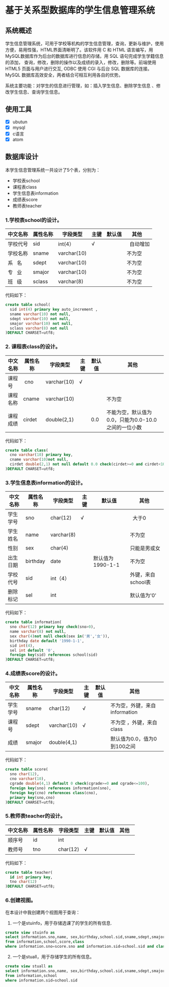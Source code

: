 # 基于关系型数据库的学生信息管理系统

## 系统概述
  学生信息管理系统，可用于学校等机构的学生信息管理，查询，更新与维护，使用方便，易用性强，HTML界面清晰明了。该软件用 C 和 HTML 语言编写，用MySQL数据库作为后台的数据库进行信息的存储，用 SQL 语句完成学生学籍信息的添加， 查询，修改，删除的操作以及成绩的录入，修改，删除等。前端使用 HTML5 页面与用户进行交互, ODBC 使用 CGI 与后台 SQL 数据库的连接。MySQL 数据库高效安全，两者结合可相互利用各自的优势。  
  
  系统主要功能：对学生的信息进行管理，如：插入学生信息、删除学生信息 、修改学生信息、查询学生信息。
## 使用工具
 - [x] ubutun   
 - [x] mysql  
 - [x] c语言  
 - [x] atom   
## 数据库设计  
本学生信息管理系统一共设计了5个表，分别为： 
* 学校表school  
* 课程表class 
* 学生信息表information  
* 成绩表score  
* 教师表teacher

### 1.学校表school的设计。 

中文名称 | 属性名称 | 字段类型 | 主键 | 默认值 | 其他   
--------|--------|--------|--------|--------|--------|
学校代号 |  sid | int(4） | √ |   |   自动增加|
学校名称 | sname | varchar(10) | |  |不为空 |
系   名 | sdept | varchar(10) |  |  |不为空 |
专   业 | smajor |varchar(10) |  |  |  不为空|
班   级 |sclass | varchar(8) |  |  | 不为空| 

代码如下：
```sql
create table school(
  sid int(4) primary key auto_increment ,
  sname varchar(10) not null,
  sdept varchar(10) not null,
  smajor varchar(10) not null,
  sclass varchar(8) not null
)DEFAULT CHARSET=utf8;
```
 
### 2. 课程表class的设计。  

中文名称 | 属性名称 | 字段类型 | 主键 | 默认值 | 其他   
--------|--------|--------|--------|--------|--------|
课程号 |  cno | varchar(10) | √ |  ||
课程名称 | cname | varchar(10) | |  |不为空 |
课程成绩 | cirdet | double(2,1) |  | 0.0 | 不能为空，默认值为0.0，只能为0.0-10.0之间的一位小数|

代码如下：
```sql
create table class(
  cno varchar(10) primary key,
  cname varchar(10)not null,
  cirdet double(2,1) not null default 0.0 check(cirdet>=0 and cirdet<10) 
)DEFAULT CHARSET=utf8;
```


### 3.学生信息表information的设计。 

中文名称 | 属性名称 | 字段类型 | 主键 | 默认值 | 其他   
--------|--------|--------|--------|--------|--------|
学生学号 |  sno | char(12) | √ |   |   大于0|
学生姓名 | name | varchar(8) | |  |不为空 |
性别 | sex | char(4) |  |  |只能是男或女|
出生日期 | birthday |date |  | 默认值为1990-1-1 |  不为空|
学校代号 |sid | int（4） |  |  | 外键，来自school表| 
删除标记|sel | int |  |  | 默认值为'0'| 

代码如下：
```sql
create table information(
  sno char(12) primary key check(sno>0),
  name varchar(8) not null,
  sex char(4)not null check(sex in('男','女')),
  birthday date default '1990-1-1',
  sid int(4),
  sel int default '0',
  foreign key(sid) references school(sid)
)DEFAULT CHARSET=utf8;
```

### 4.成绩表score的设计。 

中文名称 | 属性名称 | 字段类型 | 主键 | 默认值 | 其他   
--------|--------|--------|--------|--------|--------|
学生学号 | sname | char(12) | √|  |不为空，外键，来自information|
课程号 | sdept | varchar(10) | √ |  |不为空 ，外键，来自class|
成绩 | smajor |double(4,1) |  |  |  默认值为0.0，值为0到100之间|

代码如下：
```sql
create table score(
  sno char(12),
  cno varchar(10),
  cgrade double(4,1) default 0 check(cgrade>=0 and cgrade<=100),
  foreign key(sno) references information(sno),
  foreign key(cno) references class(cno),
  primary key(sno,cno)
)DEFAULT CHARSET=utf8;
```


### 5.教师表teacher的设计。 

中文名称 | 属性名称 | 字段类型 | 主键 | 默认值 | 其他   
--------|--------|--------|--------|--------|--------|
顺序号 | id |int | |  ||
教师号 | tno | char(12) | √|  ||

代码如下：
```sql
create table teacher(
  id int primary key,
  tno char(12)
)DEFAULT CHARSET=utf8;
```

### 6.创建视图。 
在本设计中我创建两个视图用于查询：
1. 一个是stuinfo，用于存储选课了的学生的所有信息.
```sql
create view stuinfo as
select information.sno,name, sex,birthday,school.sid,sname,sdept,smajor,sclass,class.cno,cname,cirdet,cgrade
from information,school,score,class
where information.sno=score.sno and information.sid=school.sid and class.cno=score.cno
```
2. 一个是stuall，用于存储学生的所有信息。
```sql
create view stuall as
select information.sno,name, sex,birthday,school.sid,sname,sdept,smajor,sclass
from information,school
where information.sid=school.sid
```
